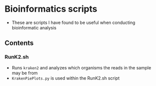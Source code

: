 # Bioinformatics scripts

- These are scripts I have found to be useful when conducting bioinformatic analysis

## Contents

### RunK2.sh
- Runs `kraken2` and analyzes which organisms the reads in the sample may be from
- `KrakenPiePlots.py` is used within the RunK2.sh script
